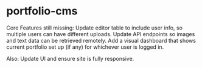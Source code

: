 # portfolio-cms

Core Features still missing:
Update editor table to include user info, so multiple users can have different uploads.
Update API endpoints so images and text data can be retrieved remotely.
Add a visual dashboard that shows current portfolio set up (if any) for whichever user is logged in.

Also:
Update UI and ensure site is fully responsive.
